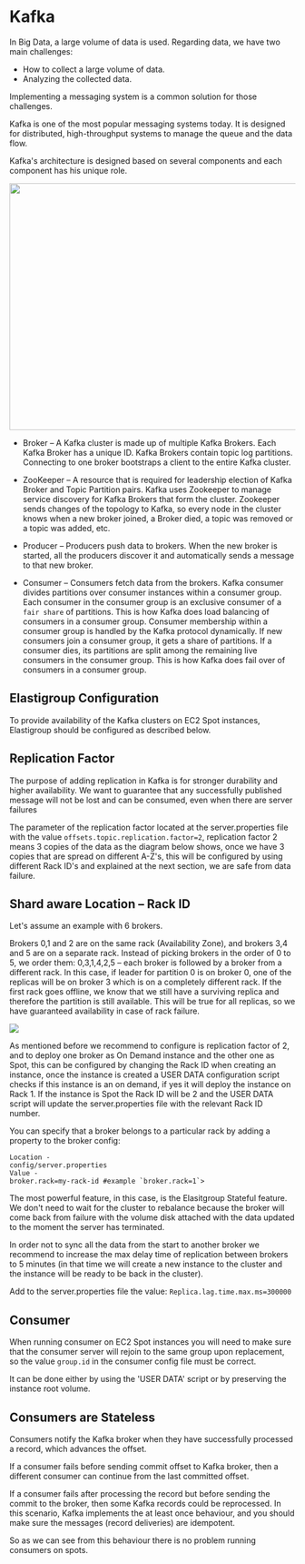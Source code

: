 # Kafka

In Big Data, a large volume of data is used. Regarding data, we have two main challenges:

- How to collect a large volume of data.
- Analyzing the collected data.

Implementing a messaging system is a common solution for those challenges.

Kafka is one of the most popular messaging systems today. It is designed for distributed, high-throughput systems to manage the queue and the data flow.

Kafka's architecture is designed based on several components and each component has his unique role.

<img src="/elastigroup/_media/kafka-01.png" width="600" height="434" />

- Broker – A Kafka cluster is made up of multiple Kafka Brokers. Each Kafka Broker has a unique ID. Kafka Brokers contain topic log partitions. Connecting to one broker bootstraps a client to the entire Kafka cluster.

- ZooKeeper – A resource that is required for leadership election of Kafka Broker and Topic Partition pairs. Kafka uses Zookeeper to manage service discovery for Kafka Brokers that form the cluster. Zookeeper sends changes of the topology to Kafka, so every node in the cluster knows when a new broker joined, a Broker died, a topic was removed or a topic was added, etc.

- Producer – Producers push data to brokers. When the new broker is started, all the producers discover it and automatically sends a message to that new broker.

- Consumer – Consumers fetch data from the brokers. Kafka consumer divides partitions over consumer instances within a consumer group. Each consumer in the consumer group is an exclusive consumer of a `fair share` of partitions. This is how Kafka does load balancing of consumers in a consumer group. Consumer membership within a consumer group is handled by the Kafka protocol dynamically. If new consumers join a consumer group, it gets a share of partitions. If a consumer dies, its partitions are split among the remaining live consumers in the consumer group. This is how Kafka does fail over of consumers in a consumer group.

## Elastigroup Configuration

To provide availability of the Kafka clusters on EC2 Spot instances, Elastigroup should be configured as described below.

## Replication Factor

The purpose of adding replication in Kafka is for stronger durability and higher availability. We want to guarantee that any successfully published message will not be lost and can be consumed, even when there are server failures

The parameter of the replication factor located at the server.properties file with the value `offsets.topic.replication.factor=2`, replication factor 2 means 3 copies of the data as the diagram below shows, once we have 3 copies that are spread on different A-Z's, this will be configured by using different Rack ID's and explained at the next section, we are safe from data failure.

## Shard aware Location – Rack ID

Let's assume an example with 6 brokers.

Brokers 0,1 and 2 are on the same rack (Availability Zone), and brokers 3,4 and 5 are on a separate rack. Instead of picking brokers in the order of 0 to 5, we order them: 0,3,1,4,2,5 – each broker is followed by a broker from a different rack. In this case, if leader for partition 0 is on broker 0, one of the replicas will be on broker 3 which is on a completely different rack. If the first rack goes offline, we know that we still have a surviving replica and therefore the partition is still available. This will be true for all replicas, so we have guaranteed availability in case of rack failure.

<img src="/elastigroup/_media/kafka-02.png" />

As mentioned before we recommend to configure is replication factor of 2, and to deploy one broker as On Demand instance and the other one as Spot, this can be configured by changing the Rack ID when creating an instance, once the instance is created a USER DATA configuration script checks if this instance is an on demand, if yes it will deploy the instance on Rack 1. If the instance is Spot the Rack ID will be 2 and the USER DATA script will update the server.properties file with the relevant Rack ID number.

You can specify that a broker belongs to a particular rack by adding a property to the broker config:

```
Location -
config/server.properties
Value -
broker.rack=my-rack-id #example `broker.rack=1`>
```

The most powerful feature, in this case, is the Elasitgroup Stateful feature. We don't need to wait for the cluster to rebalance because the broker will come back from failure with the volume disk attached with the data updated to the moment the server has terminated.

In order not to sync all the data from the start to another broker we recommend to increase the max delay time of replication between brokers to 5 minutes (in that time we will create a new instance to the cluster and the instance will be ready to be back in the cluster).

Add to the server.properties file the value: `Replica.lag.time.max.ms=300000`

## Consumer

When running consumer on EC2 Spot instances you will need to make sure that the consumer server will rejoin to the same group upon replacement, so the value `group.id` in the consumer config file must be correct.

It can be done either by using the 'USER DATA' script or by preserving the instance root volume.

## Consumers are Stateless

Consumers notify the Kafka broker when they have successfully processed a record, which advances the offset.

If a consumer fails before sending commit offset to Kafka broker, then a different consumer can continue from the last committed offset.

If a consumer fails after processing the record but before sending the commit to the broker, then some Kafka records could be reprocessed. In this scenario, Kafka implements the at least once behaviour, and you should make sure the messages (record deliveries) are idempotent.

So as we can see from this behaviour there is no problem running consumers on spots.
